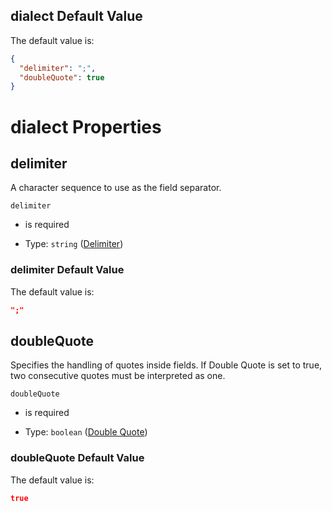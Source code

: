 ## dialect Default Value

The default value is:

```json
{
  "delimiter": ";",
  "doubleQuote": true
}
```

# dialect Properties



## delimiter

A character sequence to use as the field separator.

`delimiter`

*   is required

*   Type: `string` ([Delimiter](schema-defs-csv-dialect-properties-delimiter.md))

### delimiter Default Value

The default value is:

```json
";"
```

## doubleQuote

Specifies the handling of quotes inside fields. If Double Quote is set to true, two consecutive quotes must be interpreted as one.

`doubleQuote`

*   is required

*   Type: `boolean` ([Double Quote](schema-defs-csv-dialect-properties-double-quote.md))

### doubleQuote Default Value

The default value is:

```json
true
```
